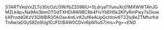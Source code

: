 $START$VkqVxZLTo30cOzU3W/fbZ2096lU+5LdryaTYunuXc01MXWWTAhJGMZLk4p+Na9An3bmOTGdTXHDiAWIIBC8b4FlvYbEH5k2KPyRmPwy7xOiowkXPrzddGKzV3QWBiR2OkOax4ntLirK2uf6eAUpGcHrov6T22Iy8eZTMfurfrdTnAw/aDGy58Ze9Ug1DJFD/B4W0CDvv6pN1iuS7/ms+Pg==$END$